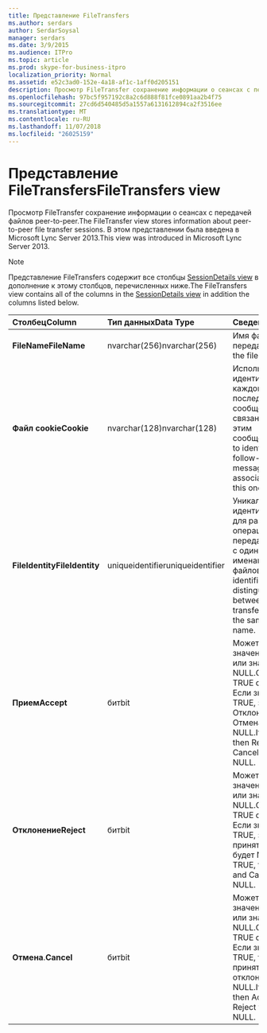 ```yaml
---
title: Представление FileTransfers
ms.author: serdars
author: SerdarSoysal
manager: serdars
ms.date: 3/9/2015
ms.audience: ITPro
ms.topic: article
ms.prod: skype-for-business-itpro
localization_priority: Normal
ms.assetid: e52c3ad0-152e-4a18-af1c-1aff0d205151
description: Просмотр FileTransfer сохранение информации о сеансах с передачей файлов peer-to-peer. В этом представлении была введена в Microsoft Lync Server 2013.
ms.openlocfilehash: 97bc5f957192c8a2c6d888f81fce0891aa2b4f75
ms.sourcegitcommit: 27cd6d540485d5a1557a6131612894ca2f3516ee
ms.translationtype: MT
ms.contentlocale: ru-RU
ms.lasthandoff: 11/07/2018
ms.locfileid: "26025159"
---
```

# <a name="filetransfers-view"></a><span data-ttu-id="47f24-104">Представление FileTransfers</span><span class="sxs-lookup"><span data-stu-id="47f24-104">FileTransfers view</span></span>
 
<span data-ttu-id="47f24-105">Просмотр FileTransfer сохранение информации о сеансах с передачей файлов peer-to-peer.</span><span class="sxs-lookup"><span data-stu-id="47f24-105">The FileTransfer view stores information about peer-to-peer file transfer sessions.</span></span> <span data-ttu-id="47f24-106">В этом представлении была введена в Microsoft Lync Server 2013.</span><span class="sxs-lookup"><span data-stu-id="47f24-106">This view was introduced in Microsoft Lync Server 2013.</span></span>
  
> [!NOTE]
> <span data-ttu-id="47f24-107">Представление FileTransfers содержит все столбцы [SessionDetails view](sessiondetails-0.md) в дополнение к этому столбцов, перечисленных ниже.</span><span class="sxs-lookup"><span data-stu-id="47f24-107">The FileTransfers view contains all of the columns in the [SessionDetails view](sessiondetails-0.md) in addition the columns listed below.</span></span>
  
|<span data-ttu-id="47f24-108">**Столбец**</span><span class="sxs-lookup"><span data-stu-id="47f24-108">**Column**</span></span>|<span data-ttu-id="47f24-109">**Тип данных**</span><span class="sxs-lookup"><span data-stu-id="47f24-109">**Data Type**</span></span>|<span data-ttu-id="47f24-110">**Сведения**</span><span class="sxs-lookup"><span data-stu-id="47f24-110">**Details**</span></span>|
|:-----|:-----|:-----|
|<span data-ttu-id="47f24-111">**FileName**</span><span class="sxs-lookup"><span data-stu-id="47f24-111">**FileName**</span></span> <br/> |<span data-ttu-id="47f24-112">nvarchar(256)</span><span class="sxs-lookup"><span data-stu-id="47f24-112">nvarchar(256)</span></span>  <br/> |<span data-ttu-id="47f24-113">Имя файла, передан.</span><span class="sxs-lookup"><span data-stu-id="47f24-113">Name of the file transferred.</span></span>  <br/> |
|<span data-ttu-id="47f24-114">**Файл cookie**</span><span class="sxs-lookup"><span data-stu-id="47f24-114">**Cookie**</span></span> <br/> |<span data-ttu-id="47f24-115">nvarchar(128)</span><span class="sxs-lookup"><span data-stu-id="47f24-115">nvarchar(128)</span></span>  <br/> |<span data-ttu-id="47f24-116">Используется для идентификации каждого последующего сообщения как связанного с этим сообщением.</span><span class="sxs-lookup"><span data-stu-id="47f24-116">Used to identify every follow-up message as being associated with this one.</span></span>  <br/> |
|<span data-ttu-id="47f24-117">**FileIdentity**</span><span class="sxs-lookup"><span data-stu-id="47f24-117">**FileIdentity**</span></span> <br/> |<span data-ttu-id="47f24-118">uniqueidentifier</span><span class="sxs-lookup"><span data-stu-id="47f24-118">uniqueidentifier</span></span>  <br/> |<span data-ttu-id="47f24-119">Уникальный идентификатор для различения операций передачи файлов с одинаковыми именами файлов.</span><span class="sxs-lookup"><span data-stu-id="47f24-119">Unique identifier to distinguish between file transfers involving the same file name.</span></span>  <br/> |
|<span data-ttu-id="47f24-120">**Прием**</span><span class="sxs-lookup"><span data-stu-id="47f24-120">**Accept**</span></span> <br/> |<span data-ttu-id="47f24-121">бит</span><span class="sxs-lookup"><span data-stu-id="47f24-121">bit</span></span>  <br/> |<span data-ttu-id="47f24-122">Может быть значение TRUE или значение NULL.</span><span class="sxs-lookup"><span data-stu-id="47f24-122">Can be TRUE or NULL.</span></span> <span data-ttu-id="47f24-123">Если значение TRUE, затем Отклонить и Отмена будет NULL.</span><span class="sxs-lookup"><span data-stu-id="47f24-123">If TRUE, then Reject and Cancel will be NULL.</span></span>  <br/> |
|<span data-ttu-id="47f24-124">**Отклонение**</span><span class="sxs-lookup"><span data-stu-id="47f24-124">**Reject**</span></span> <br/> |<span data-ttu-id="47f24-125">бит</span><span class="sxs-lookup"><span data-stu-id="47f24-125">bit</span></span>  <br/> |<span data-ttu-id="47f24-126">Может быть значение TRUE или значение NULL.</span><span class="sxs-lookup"><span data-stu-id="47f24-126">Can be TRUE or NULL.</span></span> <span data-ttu-id="47f24-127">Если значение TRUE, затем принять и Отмена будет NULL.</span><span class="sxs-lookup"><span data-stu-id="47f24-127">If TRUE, then Accept and Cancel will be NULL.</span></span>  <br/> |
|<span data-ttu-id="47f24-128">**Отмена**.</span><span class="sxs-lookup"><span data-stu-id="47f24-128">**Cancel**</span></span> <br/> |<span data-ttu-id="47f24-129">бит</span><span class="sxs-lookup"><span data-stu-id="47f24-129">bit</span></span>  <br/> |<span data-ttu-id="47f24-130">Может быть значение TRUE или значение NULL.</span><span class="sxs-lookup"><span data-stu-id="47f24-130">Can be TRUE or NULL.</span></span> <span data-ttu-id="47f24-131">Если значение TRUE, то принятия и отклонения будет NULL.</span><span class="sxs-lookup"><span data-stu-id="47f24-131">If TRUE, then Accept and Reject will be NULL.</span></span>  <br/> |
   

